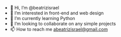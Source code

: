 - 👋 Hi, I’m @beatrizisrael
- 👀 I’m interested in front-end and web design
- 🌱 I’m currently learning Python
- 💞️ I’m looking to collaborate on any simple projects
- 📫 How to reach me abeatrizisrael@gmail.com

<!---
beatrizisrael/beatrizisrael is a ✨ special ✨ repository because its `README.md` (this file) appears on your GitHub profile.
You can click the Preview link to take a look at your changes.
--->
